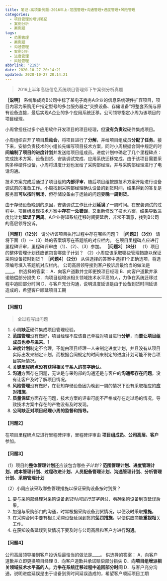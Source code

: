 ```yaml
---
title: 笔记-高项案例题-2016年上-范围管理+沟通管理+进度管理+风险管理
categories:
  - 项目管理的培训笔记
  - 案例分析
  - 案例题
tags:
  - 范围管理
  - 案例题
  - 沟通管理
  - 案例分析
  - 进度管理
  - 风险管理
abbrlink: '2193'
date: 2020-10-27 20:14:21
updated: 2020-10-27 20:14:21
---
```


>2016上半年高级信息系统项目管理师下午案例分析真题

**［说明］**
系统集成商B公司中标了某电子商务A企业的信息系统硬件扩容项目，项目内容为采购用户指定型号的多台服务器之“交换设备、存储设备”将整套系统与原有设备连接，最后实现A企业的多个应用系统迁移。公司领导指定小周为该项目的项目经理。

小周曾担任过多个应用软件开发项目的项目经理，但**没有负责过**硬件集成项目。

小周组织召开了项目**启动会**，将项目进行了**分解**，并给项目组成员**分配了任务**。接下来，安排负责技术的小组长先编写项目技术方案，同时小周根据合同中规定的时**间编制了项目的进度计划**并发送给项目组成员。进度计划中确定了几个里程碑点：完成技术方案、设备到货、安装调试完成、应用系统迁移完成。由于该项目需要采购多种硬件设备，小周将进度计划也发给了采购部经理，并与采购部经理进行了电话沟通。

技术方案完成后通过了项目组的**内部评审**，随后项目组按照技术方案开始进行设备调试前的准备工作。小周找到采购部经理确认设备的到货时间，结果得到的答复是服务器**可以按时到场**，但存储设备由于运输的问题要**晚一周到货**。

由于存储设备晚到的原因，安装调试工作比计划**延误**了一周时间。在安装调试的过程中，项目组发现技术方案中**存在一处错误**，又重新修改了技术方案，结果导致进度比计划**延误了两周**。A企业得知系统迁移时间要延后，非常不满意，找到B公司的高层领导投诉。

**［问题1］（12分）**
请分析该项目执行过程中存在哪些问题？
**［问题2］（3分）**
请将下面（1）～（3）处的答案填写在答题纸的对应栏内。
在项目里程碑点应进行里程碑评审，里程碑评审由（1）、（2）、（3）参加。
**［问题3］（8分）**
（1）项目的整体管理计划还应该包含哪些子计划？
（2）小周应该采取哪些管理措施以保证采购设备按时到货？
**［问题4］（2分）**
从供选择的答案中选择1个正确选项，将选项编号填入答题纸对应栏内。
公司高层领导接到客户投诉后最恰当的做法是____。
供选择的答案：
A．向客户道歉并立即更换项目经理
B．向客户道歉并承诺赔偿部分损失
C．向项目组增派相关领域技术水平高的人，力争在系统迁移过程中追回部分时间
D．与客户充分沟通，说明进度延误是由于设备到货时间延误造成的，希望客户顺延项目工期

<!-- more -->

---

#### 【问题1】

> 全过程写出问题

1. 小周**缺乏**硬件集成项目管理经验。
2. **范围管理**没有做好，项目经理不应该自己单独对项目进行**分解**，而**要让项目组成员也参与进来**。1
3. **进度计划**制定不合理，不能由项目经理一人来制定进度计划，并且没有从项目实际出发来制定计划，而根据合同规定的时间来制定的进度计划可能不符合项目实际情况。
4. **关键里程碑点没有获得相关干系人的签字确认。**
5. **沟通**方面存在问题，无论是与采购部的沟通还是与客户的**沟通都存在问题**。没有让客户及时了解项目情况。
6. **风险管理**没有做好，在获知存储设备因为晚到一周的情况下没有采取相应的**应对措施**。
7. **质量保证**方面存在问题，技术方案的评审可能不严格或存在走过场的情况，导致技术方案中存在的产物没有及时发现。
8. **公司缺乏对项目经理小周的监督和指导。**

#### 【问题2】

在项目里程碑点应进行里程碑评审，里程碑评审由 **项目组成员、公司高层、客户** 参加。

#### 【问题3】

（1）项目的**整体管理计划**还应该包含哪些*子计划*？**范围管理计划、进度管理计划、成本管理计划、过程改进计划、人员配备管理计划、沟通管理计划、分析管理计划、采购管理计划**

（2）小周应该采取哪些管理措施以保证采购设备按时到货？

1. 要与采购部经理对采购设备*到货时间进行签字确认*，*明确*采购设备到货延误后果。
2. 加强与采购部门的沟通，时常根据采购设备到货情况，以便及时采取**措施**。
3. 在采购合同中要有相关采购设备延误到货的**惩罚措施**，以便供应商能**重视相**关工作。
4. 在获知设备延误到货情况下要及时与公司高层和客户方进行**沟通**。

#### 【问题4】

公司高层领导接到客户投诉后最恰当的做法是____。
供选择的答案：
A．向客户道歉并立即更换项目经理
B．向客户道歉并承诺赔偿部分损失
**C．向项目组增派相关领域技术水平高的人，力争在系统迁移过程中追回部分时间**
D．与客户充分沟通，说明进度延误是由于设备到货时间延误造成的，希望客户顺延项目工期

